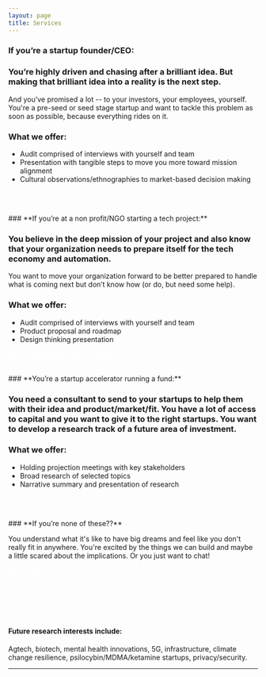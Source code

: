 ```yaml
---
layout: page
title: Services
---
```

<meta name="Services" content="Author: Burtch, Allison, 
    Category: 'consultancy, trend reports, technology, future tech'">


### **If you’re a startup founder/CEO:**

### You’re highly driven and chasing after a brilliant idea. But making that brilliant idea into a reality is the next step. 

And you’ve promised a lot -- to your investors, your employees, yourself. You're a pre-seed or seed stage startup and want to tackle this problem as soon as possible, because everything rides on it. 

### What we offer:
 - Audit comprised of interviews with yourself and team 
 - Presentation with tangible steps to move you more toward mission alignment
 - Cultural observations/ethnographies to market-based decision making

<span class="improved"><a href="mailto:hi@irlresear.ch" style="color:white">Let's talk about my company</a> </span>

<br>
### **If you’re at a non profit/NGO starting a tech project:** 

### You believe in the deep mission of your project and also know that your organization needs to prepare itself for the tech economy and automation. 

You want to move your organization forward to be better prepared to handle what is coming next but don’t know how (or do, but need some help). 

### What we offer:
 - Audit comprised of interviews with yourself and team 
 - Product proposal and roadmap
 - Design thinking presentation

<span class="improved"><a href="mailto:hi@irlresear.ch" style="color:white">Let's talk about my tech project</a> </span>

<br>
### **You’re a startup accelerator running a fund:**

### You need a consultant to send to your startups to help them with their idea and product/market/fit. You have a lot of access to capital and you want to give it to the right startups. You want to develop a research track of a future area of investment.  

### What we offer:
 - Holding projection meetings with key stakeholders
 - Broad research of selected topics
 - Narrative summary and presentation of research

<span class="improved"><a href="mailto:hi@irlresear.ch" style="color:white">Let's talk about my accelerator</a> </span>

<br>
### **If you’re none of these??**

You understand what it's like to have big dreams and feel like you don't really fit in anywhere. You're excited by the things we can build and maybe a little scared about the implications. Or you just want to chat!

<span class="improved"><a href="mailto:hi@irlresear.ch" style="color:white">Let's talk!</a> </span>
<br>
<br><br><br><br><br>

#### Future research interests include: 
Agtech, biotech, mental health innovations, 5G, infrastructure, climate change resilience, psilocybin/MDMA/ketamine startups, privacy/security. 


***